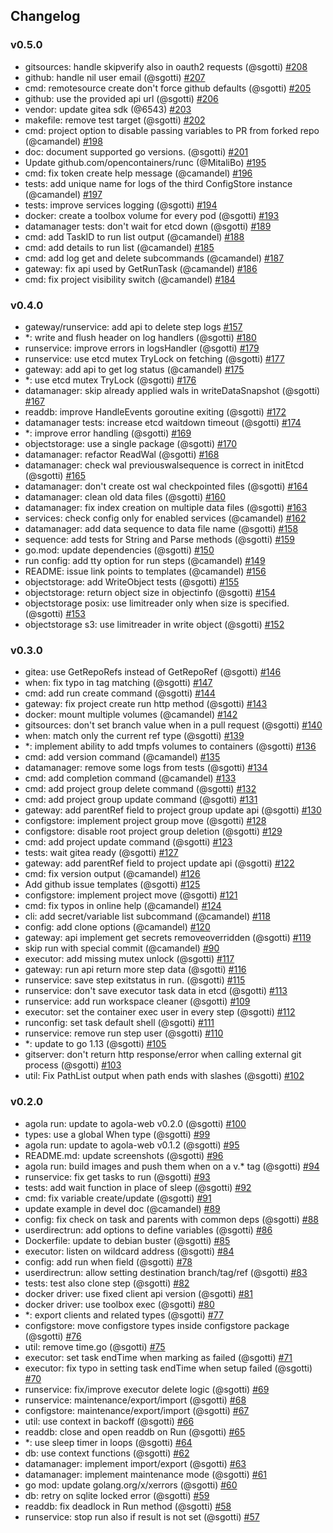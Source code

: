 ## Changelog

### v0.5.0

- gitsources: handle skipverify also in oauth2 requests (@sgotti)                            [#208](https://github.com/agola-io/agola/pull/208)
- github: handle nil user email (@sgotti)                                                    [#207](https://github.com/agola-io/agola/pull/207)
- cmd: remotesource create don't force github defaults (@sgotti)                             [#205](https://github.com/agola-io/agola/pull/205)
- github: use the provided api url (@sgotti)                                                 [#206](https://github.com/agola-io/agola/pull/206)
- vendor: update gitea sdk (@6543)                                                           [#203](https://github.com/agola-io/agola/pull/203)
- makefile: remove test target (@sgotti)                                                     [#202](https://github.com/agola-io/agola/pull/202)
- cmd: project option to disable passing variables to PR from forked repo (@camandel)        [#198](https://github.com/agola-io/agola/pull/198)
- doc: document supported go versions. (@sgotti)                                             [#201](https://github.com/agola-io/agola/pull/201)
- Update github.com/opencontainers/runc (@MitaliBo)                                          [#195](https://github.com/agola-io/agola/pull/195)
- cmd: fix token create help message (@camandel)                                             [#196](https://github.com/agola-io/agola/pull/196)
- tests: add unique name for logs of the third ConfigStore instance (@camandel)              [#197](https://github.com/agola-io/agola/pull/197)
- tests: improve services logging (@sgotti)                                                  [#194](https://github.com/agola-io/agola/pull/194)
- docker: create a toolbox volume for every pod (@sgotti)                                    [#193](https://github.com/agola-io/agola/pull/193)
- datamanager tests: don't wait for etcd down (@sgotti)                                      [#189](https://github.com/agola-io/agola/pull/189)
- cmd: add TaskID to run list output (@camandel)                                             [#188](https://github.com/agola-io/agola/pull/188)
- cmd: add details to run list (@camandel)                                                   [#185](https://github.com/agola-io/agola/pull/185)
- cmd: add log get and delete subcommands (@camandel)                                        [#187](https://github.com/agola-io/agola/pull/187)
- gateway: fix api used by GetRunTask (@camandel)                                            [#186](https://github.com/agola-io/agola/pull/186)
- cmd: fix project visibility switch (@camandel)                                             [#184](https://github.com/agola-io/agola/pull/184)

### v0.4.0

- gateway/runservice: add api to delete step logs                                            [#157](https://github.com/agola-io/agola/pull/157)
- *: write and flush header on log handlers (@sgotti)                                        [#180](https://github.com/agola-io/agola/pull/180)
- runservice: improve errors in logsHandler (@sgotti)                                        [#179](https://github.com/agola-io/agola/pull/179)
- runservice: use etcd mutex TryLock on fetching (@sgotti)                                   [#177](https://github.com/agola-io/agola/pull/177)
- gateway: add api to get log status (@camandel)                                             [#175](https://github.com/agola-io/agola/pull/175)
- *: use etcd mutex TryLock (@sgotti)                                                        [#176](https://github.com/agola-io/agola/pull/176)
- datamanager: skip already applied wals in writeDataSnapshot (@sgotti)                      [#167](https://github.com/agola-io/agola/pull/167)
- readdb: improve HandleEvents goroutine exiting (@sgotti)                                   [#172](https://github.com/agola-io/agola/pull/172)
- datamanager tests: increase etcd waitdown timeout (@sgotti)                                [#174](https://github.com/agola-io/agola/pull/174)
- *: improve error handling (@sgotti)                                                        [#169](https://github.com/agola-io/agola/pull/169)
- objectstorage: use a single package (@sgotti)                                              [#170](https://github.com/agola-io/agola/pull/170)
- datamanager: refactor ReadWal (@sgotti)                                                    [#168](https://github.com/agola-io/agola/pull/168)
- datamanager: check wal previouswalsequence is correct in initEtcd (@sgotti)                [#165](https://github.com/agola-io/agola/pull/165)
- datamanager: don't create ost wal checkpointed files (@sgotti)                             [#164](https://github.com/agola-io/agola/pull/164)
- datamanager: clean old data files (@sgotti)                                                [#160](https://github.com/agola-io/agola/pull/160)
- datamanager: fix index creation on multiple data files (@sgotti)                           [#163](https://github.com/agola-io/agola/pull/163)
- services: check config only for enabled services (@camandel)                               [#162](https://github.com/agola-io/agola/pull/162)
- datamanager: add data sequence to data file name (@sgotti)                                 [#158](https://github.com/agola-io/agola/pull/158)
- sequence: add tests for String and Parse methods (@sgotti)                                 [#159](https://github.com/agola-io/agola/pull/159)
- go.mod: update dependencies (@sgotti)                                                      [#150](https://github.com/agola-io/agola/pull/150)
- run config: add tty option for run steps (@camandel)                                       [#149](https://github.com/agola-io/agola/pull/149)
- README: issue link points to templates (@camandel)                                         [#156](https://github.com/agola-io/agola/pull/156)
- objectstorage: add WriteObject tests (@sgotti)                                             [#155](https://github.com/agola-io/agola/pull/155)
- objectstorage: return object size in objectinfo (@sgotti)                                  [#154](https://github.com/agola-io/agola/pull/154)
- objectstorage posix: use limitreader only when size is specified. (@sgotti)                [#153](https://github.com/agola-io/agola/pull/153)
- objectstorage s3: use limitreader in write object (@sgotti)                                [#152](https://github.com/agola-io/agola/pull/152)

### v0.3.0

- gitea: use GetRepoRefs instead of GetRepoRef (@sgotti)                                     [#146](https://github.com/agola-io/agola/pull/146)
- when: fix typo in tag matching (@sgotti)                                                   [#147](https://github.com/agola-io/agola/pull/147)
- cmd: add run create command (@sgotti)                                                      [#144](https://github.com/agola-io/agola/pull/144)
- gateway: fix project create run http method (@sgotti)                                      [#143](https://github.com/agola-io/agola/pull/143)
- docker: mount multiple volumes (@camandel)                                                 [#142](https://github.com/agola-io/agola/pull/142)
- gitsources: don't set branch value when in a pull request (@sgotti)                        [#140](https://github.com/agola-io/agola/pull/140)
- when: match only the current ref type (@sgotti)                                            [#139](https://github.com/agola-io/agola/pull/139)
- \*: implement ability to add tmpfs volumes to containers (@sgotti)                         [#136](https://github.com/agola-io/agola/pull/136)
- cmd: add version command (@camandel)                                                       [#135](https://github.com/agola-io/agola/pull/135)
- datamanager: remove some logs from tests (@sgotti)                                         [#134](https://github.com/agola-io/agola/pull/134)
- cmd: add completion command (@camandel)                                                    [#133](https://github.com/agola-io/agola/pull/133)
- cmd: add project group delete command (@sgotti)                                            [#132](https://github.com/agola-io/agola/pull/132)
- cmd: add project group update command (@sgotti)                                            [#131](https://github.com/agola-io/agola/pull/131)
- gateway: add parentRef field to project group update api (@sgotti)                         [#130](https://github.com/agola-io/agola/pull/130)
- configstore: implement project group move (@sgotti)                                        [#128](https://github.com/agola-io/agola/pull/128)
- configstore: disable root project group deletion (@sgotti)                                 [#129](https://github.com/agola-io/agola/pull/129)
- cmd: add project update command (@sgotti)                                                  [#123](https://github.com/agola-io/agola/pull/123)
- tests: wait gitea ready (@sgotti)                                                          [#127](https://github.com/agola-io/agola/pull/127)
- gateway: add parentRef field to project update api (@sgotti)                               [#122](https://github.com/agola-io/agola/pull/122)
- cmd: fix version output (@camandel)                                                        [#126](https://github.com/agola-io/agola/pull/126)
- Add github issue templates (@sgotti)                                                       [#125](https://github.com/agola-io/agola/pull/125)
- configstore: implement project move (@sgotti)                                              [#121](https://github.com/agola-io/agola/pull/121)
- cmd: fix typos in online help (@camandel)                                                  [#124](https://github.com/agola-io/agola/pull/124)
- cli: add secret/variable list subcommand (@camandel)                                       [#118](https://github.com/agola-io/agola/pull/118)
- config: add clone options (@camandel)                                                      [#120](https://github.com/agola-io/agola/pull/120)
- gateway: api implement get secrets removeoverridden (@sgotti)                              [#119](https://github.com/agola-io/agola/pull/119)
- skip run with special commit (@camandel)                                                   [#90](https://github.com/agola-io/agola/pull/90)
- executor: add missing mutex unlock (@sgotti)                                               [#117](https://github.com/agola-io/agola/pull/117)
- gateway: run api return more step data (@sgotti)                                           [#116](https://github.com/agola-io/agola/pull/116)
- runservice: save step exitstatus in run. (@sgotti)                                         [#115](https://github.com/agola-io/agola/pull/115)
- runservice: don't save executor task data in etcd (@sgotti)                                [#113](https://github.com/agola-io/agola/pull/113)
- runservice: add run workspace cleaner (@sgotti)                                            [#109](https://github.com/agola-io/agola/pull/109)
- executor: set the container exec user in every step (@sgotti)                              [#112](https://github.com/agola-io/agola/pull/112)
- runconfig: set task default shell (@sgotti)                                                [#111](https://github.com/agola-io/agola/pull/111)
- runservice: remove run step user (@sgotti)                                                 [#110](https://github.com/agola-io/agola/pull/110)
- \*: update to go 1.13 (@sgotti)                                                            [#105](https://github.com/agola-io/agola/pull/105)
- gitserver: don't return http response/error when calling external git process (@sgotti)    [#103](https://github.com/agola-io/agola/pull/103)
- util: Fix PathList output when path ends with slashes (@sgotti)                            [#102](https://github.com/agola-io/agola/pull/102)

### v0.2.0

- agola run: update to agola-web v0.2.0 (@sgotti)                                            [#100](https://github.com/agola-io/agola/pull/100)
- types: use a global When type (@sgotti)                                                    [#99](https://github.com/agola-io/agola/pull/99)
- agola run: update to agola-web v0.1.2 (@sgotti)                                            [#95](https://github.com/agola-io/agola/pull/95)
- README.md: update screenshots (@sgotti)                                                    [#96](https://github.com/agola-io/agola/pull/96)
- agola run: build images and push them when on a v.\* tag (@sgotti)                         [#94](https://github.com/agola-io/agola/pull/94)
- runservice: fix get tasks to run (@sgotti)                                                 [#93](https://github.com/agola-io/agola/pull/93)
- tests: add wait function in place of sleep (@sgotti)                                       [#92](https://github.com/agola-io/agola/pull/92)
- cmd: fix variable create/update (@sgotti)                                                  [#91](https://github.com/agola-io/agola/pull/91)
- update example in devel doc (@camandel)                                                    [#89](https://github.com/agola-io/agola/pull/89)
- config: fix check on task and parents with common deps (@sgotti)                           [#88](https://github.com/agola-io/agola/pull/88)
- userdirectrun: add options to define variables (@sgotti)                                   [#86](https://github.com/agola-io/agola/pull/86)
- Dockerfile: update to debian buster (@sgotti)                                              [#85](https://github.com/agola-io/agola/pull/85)
- executor: listen on wildcard address (@sgotti)                                             [#84](https://github.com/agola-io/agola/pull/84)
- config: add run when field (@sgotti)                                                       [#78](https://github.com/agola-io/agola/pull/78)
- userdirectrun: allow setting destination branch/tag/ref (@sgotti)                          [#83](https://github.com/agola-io/agola/pull/83)
- tests: test also clone step (@sgotti)                                                      [#82](https://github.com/agola-io/agola/pull/82)
- docker driver: use fixed client api version (@sgotti)                                      [#81](https://github.com/agola-io/agola/pull/81)
- docker driver: use toolbox exec (@sgotti)                                                  [#80](https://github.com/agola-io/agola/pull/80)
- \*: export clients and related types (@sgotti)                                             [#77](https://github.com/agola-io/agola/pull/77)
- configstore: move configstore types inside configstore package (@sgotti)                   [#76](https://github.com/agola-io/agola/pull/76)
- util: remove time.go (@sgotti)                                                             [#75](https://github.com/agola-io/agola/pull/75)
- executor: set task endTime when marking as failed (@sgotti)                                [#71](https://github.com/agola-io/agola/pull/71)
- executor: fix typo in setting task endTime when setup failed (@sgotti)                     [#70](https://github.com/agola-io/agola/pull/70)
- runservice: fix/improve executor delete logic (@sgotti)                                    [#69](https://github.com/agola-io/agola/pull/69)
- runservice: maintenance/export/import (@sgotti)                                            [#68](https://github.com/agola-io/agola/pull/68)
- configstore: maintenance/export/import (@sgotti)                                           [#67](https://github.com/agola-io/agola/pull/67)
- util: use context in backoff (@sgotti)                                                     [#66](https://github.com/agola-io/agola/pull/66)
- readdb: close and open readdb on Run (@sgotti)                                             [#65](https://github.com/agola-io/agola/pull/65)
- \*: use sleep timer in loops (@sgotti)                                                     [#64](https://github.com/agola-io/agola/pull/64)
- db: use context functions (@sgotti)                                                        [#62](https://github.com/agola-io/agola/pull/62)
- datamanager: implement import/export (@sgotti)                                             [#63](https://github.com/agola-io/agola/pull/63)
- datamanager: implement maintenance mode (@sgotti)                                          [#61](https://github.com/agola-io/agola/pull/61)
- go mod: update golang.org/x/xerrors (@sgotti)                                              [#60](https://github.com/agola-io/agola/pull/60)
- db: retry on sqlite locked error (@sgotti)                                                 [#59](https://github.com/agola-io/agola/pull/59)
- readdb: fix deadlock in Run method (@sgotti)                                               [#58](https://github.com/agola-io/agola/pull/58)
- runservice: stop run also if result is not set (@sgotti)                                   [#57](https://github.com/agola-io/agola/pull/57)
